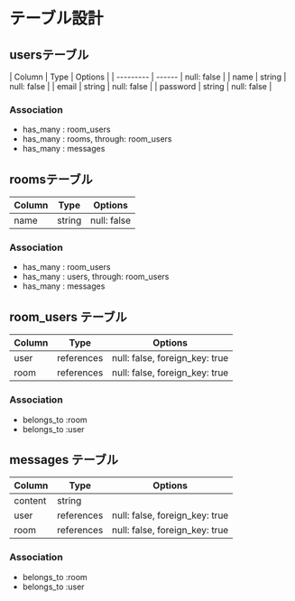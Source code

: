 # テーブル設計

## usersテーブル

| Column    | Type    | Options     |
| --------- | ------  | null: false |
| name      | string  | null: false |
| email     | string  | null: false |
| password  | string  | null: false |

### Association

- has_many : room_users
- has_many : rooms, through: room_users
- has_many : messages

## roomsテーブル

| Column  | Type    | Options     |
| ------  | ------  | ----------- |
| name    | string  | null: false |

### Association

- has_many : room_users
- has_many : users, through: room_users
- has_many : messages

## room_users テーブル

| Column  | Type        | Options                         |
| ------  | ----------  | ------------------------------  |
| user    | references  | null: false, foreign_key: true  |
| room    | references  | null: false, foreign_key: true  |

### Association

- belongs_to :room
- belongs_to :user

## messages テーブル

| Column  | Type       | Options                         |
| ------- | ---------- | ------------------------------  |
| content | string     |                                 |
| user    | references | null: false, foreign_key: true  |
| room    | references | null: false, foreign_key: true  |

### Association

- belongs_to :room
- belongs_to :user